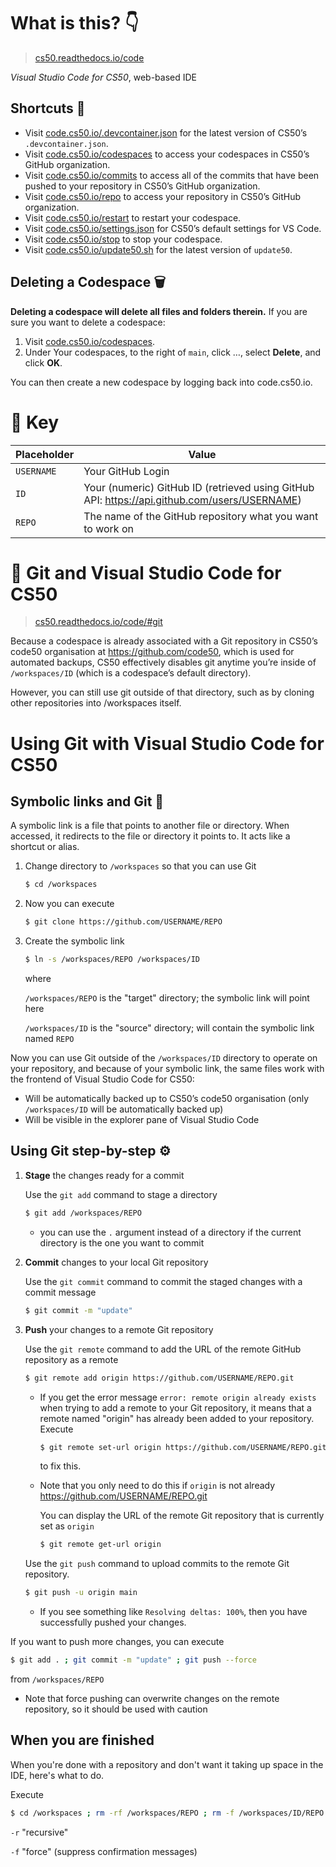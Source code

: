 # What is this? 👇

> [cs50.readthedocs.io/code](https://cs50.readthedocs.io/code)

*Visual Studio Code for CS50*, web-based IDE

## Shortcuts 🍔

- Visit [code.cs50.io/.devcontainer.json](https://code.cs50.io/.devcontainer.json) for the latest version of CS50’s `.devcontainer.json`.
- Visit [code.cs50.io/codespaces](https://code.cs50.io/codespaces) to access your codespaces in CS50’s GitHub organization.
- Visit [code.cs50.io/commits](https://code.cs50.io/commits) to access all of the commits that have been pushed to your repository in CS50’s GitHub organization.
- Visit [code.cs50.io/repo](https://code.cs50.io/repo) to access your repository in CS50’s GitHub organization.
- Visit [code.cs50.io/restart](https://code.cs50.io/restart) to restart your codespace.
- Visit [code.cs50.io/settings.json](https://code.cs50.io/settings.json) for CS50’s default settings for VS Code.
- Visit [code.cs50.io/stop](https://code.cs50.io/stop) to stop your codespace.
- Visit [code.cs50.io/update50.sh](https://code.cs50.io/update50.sh) for the latest version of `update50`.

## Deleting a Codespace 🗑️

**Deleting a codespace will delete all files and folders therein.** If you are sure you want to delete a codespace:

1. Visit [code.cs50.io/codespaces](https://code.cs50.io/codespaces).
2. Under Your codespaces, to the right of `main`, click …, select **Delete**, and click **OK**.

You can then create a new codespace by logging back into code.cs50.io.

# 🔑 Key

| Placeholder | Value |
|--|--|
| `USERNAME` | Your GitHub Login |
| `ID` | Your (numeric) GitHub ID (retrieved using GitHub API: https://api.github.com/users/USERNAME) |
| `REPO` | The name of the GitHub repository what you want to work on |

# 🌵 Git and Visual Studio Code for CS50

> [cs50.readthedocs.io/code/#git](https://cs50.readthedocs.io/code/#git)

Because a codespace is already associated with a Git repository in CS50’s code50 organisation at https://github.com/code50, which is used for automated backups, CS50 effectively disables git anytime you’re inside of `/workspaces/ID` (which is a codespace’s default directory).

However, you can still use git outside of that directory, such as by cloning other repositories into /workspaces itself.

# Using Git with Visual Studio Code for CS50

## Symbolic links and Git 🔗

A symbolic link is a file that points to another file or directory. When accessed, it redirects to the file or directory it points to. It acts like a shortcut or alias.

1. Change directory to `/workspaces` so that you can use Git

   ```bash
   $ cd /workspaces
   ```

2. Now you can execute

   ```bash
   $ git clone https://github.com/USERNAME/REPO
   ```

3. Create the symbolic link

   ```bash
   $ ln -s /workspaces/REPO /workspaces/ID
   ```

   where

   `/workspaces/REPO` is the "target" directory; the symbolic link will point here

   `/workspaces/ID` is the "source" directory; will contain the symbolic link named `REPO`

Now you can use Git outside of the `/workspaces/ID` directory to operate on your repository, and because of your symbolic link, the same files work with the frontend of Visual Studio Code for CS50:

- Will be automatically backed up to CS50’s code50 organisation (only `/workspaces/ID` will be automatically backed up)
- Will be visible in the explorer pane of Visual Studio Code

## Using Git step-by-step ⚙️

1. **Stage** the changes ready for a commit

   Use the `git add` command to stage a directory

   ```bash
   $ git add /workspaces/REPO
   ```

   - you can use the `.` argument instead of a directory if the current directory is the one you want to commit

2. **Commit** changes to your local Git repository

   Use the `git commit` command to commit the staged changes with a commit message

   ```bash
   $ git commit -m "update"
   ```

3. **Push** your changes to a remote Git repository

   Use the `git remote` command to add the URL of the remote GitHub repository as a remote

   ```bash
   $ git remote add origin https://github.com/USERNAME/REPO.git
   ```

   - If you get the error message `error: remote origin already exists` when trying to add a remote to your Git repository, it means that a remote named "origin" has already been added to your repository. Execute

     ```bash
     $ git remote set-url origin https://github.com/USERNAME/REPO.git
     ```

     to fix this.

   - Note that you only need to do this if `origin` is not already https://github.com/USERNAME/REPO.git

     You can display the URL of the remote Git repository that is currently set as `origin`

     ```bash
     $ git remote get-url origin
     ```

   Use the `git push` command to upload commits to the remote Git repository.

   ```bash
   $ git push -u origin main
   ```

   - If you see something like `Resolving deltas: 100%`, then you have successfully pushed your changes.

If you want to push more changes, you can execute

```bash
$ git add . ; git commit -m "update" ; git push --force
```

from `/workspaces/REPO`

- Note that force pushing can overwrite changes on the remote repository, so it should be used with caution

## When you are finished

When you're done with a repository and don't want it taking up space in the IDE, here's what to do.

Execute

```bash
$ cd /workspaces ; rm -rf /workspaces/REPO ; rm -f /workspaces/ID/REPO
```

`-r` "recursive"

`-f` "force" (suppress confirmation messages)
